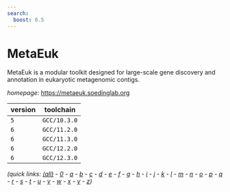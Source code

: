 ```yaml
---
search:
  boost: 0.5
---
```

# MetaEuk

MetaEuk is a modular toolkit designed for large-scale gene discovery and annotation in eukaryotic  metagenomic contigs.

*homepage*: <https://metaeuk.soedinglab.org>

version | toolchain
--------|----------
``5`` | ``GCC/10.3.0``
``6`` | ``GCC/11.2.0``
``6`` | ``GCC/11.3.0``
``6`` | ``GCC/12.2.0``
``6`` | ``GCC/12.3.0``


*(quick links: [(all)](../index.md) - [0](../0/index.md) - [a](../a/index.md) - [b](../b/index.md) - [c](../c/index.md) - [d](../d/index.md) - [e](../e/index.md) - [f](../f/index.md) - [g](../g/index.md) - [h](../h/index.md) - [i](../i/index.md) - [j](../j/index.md) - [k](../k/index.md) - [l](../l/index.md) - [m](../m/index.md) - [n](../n/index.md) - [o](../o/index.md) - [p](../p/index.md) - [q](../q/index.md) - [r](../r/index.md) - [s](../s/index.md) - [t](../t/index.md) - [u](../u/index.md) - [v](../v/index.md) - [w](../w/index.md) - [x](../x/index.md) - [y](../y/index.md) - [z](../z/index.md))*

